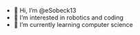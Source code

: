 - 👋 Hi, I’m @eSobeck13
- 👀 I’m interested in robotics and coding
- 🌱 I’m currently learning computer science

<!---
eSobeck13/eSobeck13 is a ✨ special ✨ repository because its `README.md` (this file) appears on your GitHub profile.
You can click the Preview link to take a look at your changes.
--->
